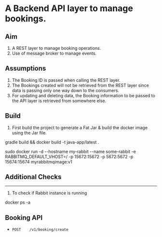 
# A Backend API layer to manage bookings.

## Aim
1. A REST layer to manage booking operations.
2. Use of message broker to manage events.

## Assumptions
1. The Booking ID is passed when calling the REST layer.
2. The Bookings created will not be retrieved from the REST layer since data is passing only one way down to the consumers.
4. For updating and deleting data, the Booking information to be passed to the API layer is retrieved from somewhere else.

## Build

1. First build the project to generate a Fat Jar & build the docker image using the Jar file.

gradle build && docker build -t java-app/latest .


sudo docker run -d --hostname my-rabbit --name some-rabbit -e RABBITMQ_DEFAULT_VHOST=/ -p 15672:15672 -p 5672:5672 -p 15674:15674 myrabbitmqimage:v1

## Additional Checks
-----------------
1. To check if Rabbit instance is running

docker ps -a

## Booking API

 - `POST    /v1/booking/create`

